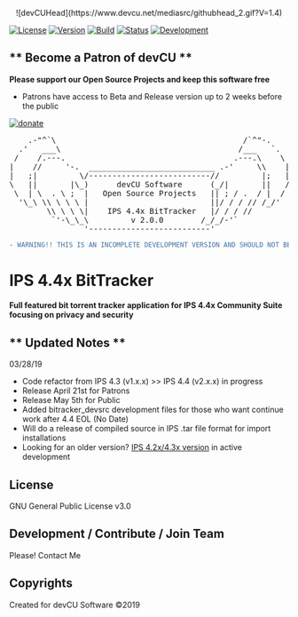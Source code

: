 <p align="center">
![devCUHead](https://www.devcu.net/mediasrc/githubhead_2.gif?V=1.4)

[![License](https://img.shields.io/badge/License-GNUv3-blue.svg)](https://github.com/GaalexxC/IPS-4.4-BitTracker/blob/master/LICENSE) [![Version](https://img.shields.io/badge/Version-2.0.0-blue.svg)](https://www.devcu.com/forums/devcu-tracker/)
    [![Build](https://img.shields.io/badge/Build-Beta-lightgrey.svg)](https://www.devcu.com/forums/devcu-tracker/)
    [![Status](https://img.shields.io/badge/Status-Green-green.svg)](https://www.devcu.com/forums/devcu-tracker/)
    [![Development](https://img.shields.io/badge/Development-Active-blue.svg)](https://www.devcu.com/forums/devcu-tracker/)


## ** Become a Patron of devCU **
	
**Please support our Open Source Projects and keep this software free**

- Patrons have access to Beta and Release version up to 2 weeks before the public

[![donate](https://www.devcu.net/mediasrc/become_a_patron_button.png)](https://www.patreon.com/devcu/)

    
<pre>
    .-"^`\                                        /`^"-.
  .'   ___\                                      /___   `.
 /    /.---.                                    .---.\    \
|    //     '-.  ___________________________ .-'     \\    |
|   ;|         \/--------------------------//         |;   |
\   ||       |\_)      devCU Software      (_/|       ||   /
 \  | \  . \ ;  |   Open Source Projects   || ; / .  / |  /
  '\_\ \\ \ \ \ |                          ||/ / / // /_/'
        \\ \ \ \|    IPS 4.4x BitTracker   |/ / / //
         `'-\_\_\         v 2.0.0        /_/_/-'`
                '--------------------------'
</pre>


```diff
- WARNING!! THIS IS AN INCOMPLETE DEVELOPMENT VERSION AND SHOULD NOT BE USED IN A PRODUCTION ENVIRONMENT!
```

# IPS 4.4x BitTracker

#### Full featured bit torrent tracker application for IPS 4.4x Community Suite focusing on privacy and security
</p>

## ** Updated Notes **

03/28/19

- Code refactor from IPS 4.3 (v1.x.x) >> IPS 4.4 (v2.x.x) in progress
- Release April 21st for Patrons
- Release May 5th for Public
- Added bitracker_devsrc development files for those who want continue work after 4.4 EOL (No Date)
- Will do a release of compiled source in IPS .tar file format for import installations
- Looking for an older version? [IPS 4.2x/4.3x version](https://github.com/GaalexxC/IPS-4.3-BitTracker) in active development


## License

GNU General Public License v3.0

## Development / Contribute / Join Team

Please! Contact Me

## Copyrights

Created for devCU Software ©2019
